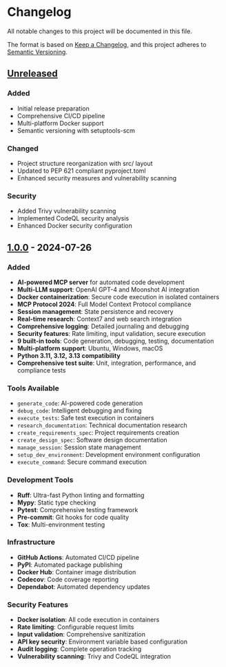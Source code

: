 # Changelog

All notable changes to this project will be documented in this file.

The format is based on [Keep a Changelog](https://keepachangelog.com/en/1.0.0/),
and this project adheres to [Semantic Versioning](https://semver.org/spec/v2.0.0.html).

## [Unreleased]

### Added
- Initial release preparation
- Comprehensive CI/CD pipeline
- Multi-platform Docker support
- Semantic versioning with setuptools-scm

### Changed
- Project structure reorganization with src/ layout
- Updated to PEP 621 compliant pyproject.toml
- Enhanced security measures and vulnerability scanning

### Security
- Added Trivy vulnerability scanning
- Implemented CodeQL security analysis
- Enhanced Docker security configuration

## [1.0.0] - 2024-07-26

### Added
- **AI-powered MCP server** for automated code development
- **Multi-LLM support**: OpenAI GPT-4 and Moonshot AI integration
- **Docker containerization**: Secure code execution in isolated containers
- **MCP Protocol 2024**: Full Model Context Protocol compliance
- **Session management**: State persistence and recovery
- **Real-time research**: Context7 and web search integration
- **Comprehensive logging**: Detailed journaling and debugging
- **Security features**: Rate limiting, input validation, secure execution
- **9 built-in tools**: Code generation, debugging, testing, documentation
- **Multi-platform support**: Ubuntu, Windows, macOS
- **Python 3.11, 3.12, 3.13 compatibility**
- **Comprehensive test suite**: Unit, integration, performance, and compliance tests

### Tools Available
- `generate_code`: AI-powered code generation
- `debug_code`: Intelligent debugging and fixing
- `execute_tests`: Safe test execution in containers
- `research_documentation`: Technical documentation research
- `create_requirements_spec`: Project requirements creation
- `create_design_spec`: Software design documentation
- `manage_session`: Session state management
- `setup_dev_environment`: Development environment configuration
- `execute_command`: Secure command execution

### Development Tools
- **Ruff**: Ultra-fast Python linting and formatting
- **Mypy**: Static type checking
- **Pytest**: Comprehensive testing framework
- **Pre-commit**: Git hooks for code quality
- **Tox**: Multi-environment testing

### Infrastructure
- **GitHub Actions**: Automated CI/CD pipeline
- **PyPI**: Automated package publishing
- **Docker Hub**: Container image distribution
- **Codecov**: Code coverage reporting
- **Dependabot**: Automated dependency updates

### Security Features
- **Docker isolation**: All code execution in containers
- **Rate limiting**: Configurable request limits
- **Input validation**: Comprehensive sanitization
- **API key security**: Environment variable based configuration
- **Audit logging**: Complete operation tracking
- **Vulnerability scanning**: Trivy and CodeQL integration

[Unreleased]: https://github.com/maruthiprithivi/thelazyone/compare/v1.0.0...HEAD
[1.0.0]: https://github.com/maruthiprithivi/thelazyone/releases/tag/v1.0.0